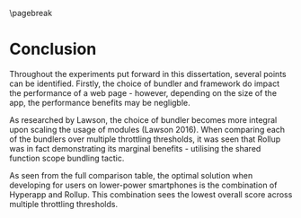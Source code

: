 \pagebreak

# Conclusion

Throughout the experiments put forward in this dissertation, several points can be
identified. Firstly, the choice of bundler and framework do impact the performance
of a web page - however, depending on the size of the app, the performance benefits
may be negligble. 

As researched by Lawson, the choice of bundler becomes more integral upon scaling the
usage of modules (Lawson 2016). When comparing each of the bundlers over multiple throttling thresholds,
it was seen that Rollup was in fact demonstrating its marginal benefits - utilising the
shared function scope bundling tactic.

As seen from the full comparison table, the optimal solution when developing
for users on lower-power smartphones is the combination of Hyperapp and Rollup.
This combination sees the lowest overall score across multiple throttling
thresholds.

